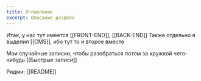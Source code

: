 ```yaml
---
title: Оглавление
excerpt: Описание раздела
---
```

Итак, у нас тут имеется [[FRONT-END]], [[BACK-END]]
Также отдельно я выделил [[CMS]], ибо тут то и второе вместе

Мои случайные записки, чтобы разобраться потом за кружкой чего-нибудь [[Быстрые записи]]

Ридми: [[README]]